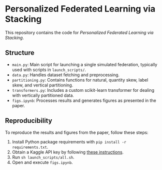 # Personalized Federated Learning via Stacking

This repository contains the code for *Personalized Federated Learning via Stacking*.

## Structure

- `main.py`: Main script for launching a single simulated federation, typically used with scripts in `launch_scripts/`.
- `data.py`: Handles dataset fetching and preprocessing.
- `partitioning.py`: Contains functions for natural, quantity skew, label skew, and vertical partitioning.
- `transformers.py`: Includes a custom scikit-learn transformer for dealing with vertically partitioned data.
- `figs.ipynb`: Processes results and generates figures as presented in the paper.

## Reproducibility

To reproduce the results and figures from the paper, follow these steps:

1. Install Python package requirements with `pip install -r requirements.txt`.
2. Obtain a Kaggle API key by following [these instructions](https://www.kaggle.com/docs/api).
3. Run `sh launch_scripts/all.sh`.
4. Open and execute `figs.ipynb`.